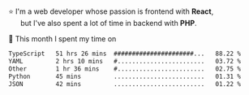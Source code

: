 ⭐ I'm a web developer whose passion is frontend with <b>React</b>,<br/>
&nbsp; &nbsp; &nbsp; but I've also spent a lot of time in backend with <b>PHP</b>.

📅 This month I spent my time on

<!--START_SECTION:waka-->

```txt
TypeScript   51 hrs 26 mins  ######################...   88.22 %
YAML         2 hrs 10 mins   #........................   03.72 %
Other        1 hr 36 mins    #........................   02.75 %
Python       45 mins         .........................   01.31 %
JSON         42 mins         .........................   01.22 %
```

<!--END_SECTION:waka-->
